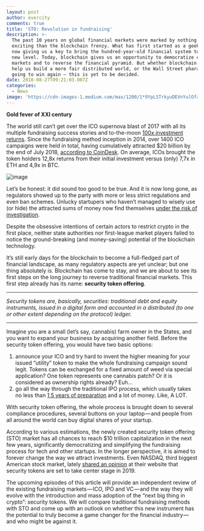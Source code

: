 ```yaml
---
layout: post
author: evercity
comments: true
title: 'STO: Revolution in fundraising'
description: >-
  The past 10 years on global financial markets were marked by nothing more
  exciting than the blockchain frenzy. What has first started as a geek game is
  now giving us a key to bring the hundred-year-old financial system to a whole
  new level. Today, blockchain gives us an opportunity to democratize capital
  markets and to reverse the financial pyramid. But whether blockchain tech will
  help us build a more fair distributed world, or the Wall Street pharaohs are
  going to win again — this is yet to be decided.
date: 2018-08-27T09:21:03.087Z
categories:
  - News
image: 'https://cdn-images-1.medium.com/max/1200/1*9YpLSTrkyuDEVnYulOfabA.jpeg'
---
```

**Gold fever of XXI century**

The world still can’t get over the ICO supernova blast of 2017 with all its multiple fundraising success stories and to-the-moon [100x investment returns](https://qz.com/1169000/ripple-was-the-best-performing-cryptocurrency-of-2017-beating-bitcoin/CoinMarketCap). Since the fundraising method inception in 2014, over 1400 ICO campaigns were held in total, having cumulatively attracted $20 billion by the end of July 2018, [according to CoinDesk](https://www.dropbox.com/s/m53zfszs6oldtn0/ICO%20Data%20Export.xlsx?dl=0). On average, ICOs brought the token holders 12,8x returns from their initial investment versus (only) 7,7x in ETH and 4,9x in BTC.

![image](https://cdn-images-1.medium.com/max/800/1*8Z4b-hxtVucIhFq9QbjSmQ.jpeg)

Let’s be honest: it did sound too good to be true. And it is now long gone, as regulators showed up to the party with more or less strict regulations and even ban schemes. Unlucky startupers who haven’t managed to wisely use (or hide) the attracted sums of money now find themselves [under the risk of investigation](https://news.bitcoin.com/finma-launches-proceedings-against-100-million-ico-envion-ag/).

Despite the obsessive intentions of certain actors to restrict crypto in the first place, neither state authorities nor first-league market players failed to notice the ground-breaking (and money-saving) potential of the blockchain technology.

It’s still early days for the blockchain to become a full-fledged part of financial landscape, as many regulatory aspects are yet unclear; but one thing absolutely is. Blockchain has come to stay, and we are about to see its first steps on the long journey to reverse traditional financial markets. This first step already has its name: **security token offering**.

- - -

_Security tokens are, basically, securities: traditional debt and equity instruments, issued in a digital form and accounted in a distributed (to one or other extent depending on the protocol) ledger._

- - -

Imagine you are a small (let’s say, cannabis) farm owner in the States, and you want to expand your business by acquiring another field. Before the security token offering, you would have two basic options:

1. announce your ICO and try hard to invent the higher meaning for your issued “utility” token to make the whole fundraising campaign sound legit. Tokens can be exchanged for a fixed amount of weed via special application? One token represents one cannabis patch? Or it is considered as ownership rights already? Euh…
2. go all the way through the traditional IPO process, which usually takes no less than [1,5 years of preparation](https://www.pwc.com/us/en/deals/publications/assets/cost-of-an-ipo.pdf) and a lot of money. Like, A LOT.

With security token offering, the whole process is brought down to several compliance procedures, several buttons on your laptop — and people from all around the world can buy digital shares of your startup.

According to various estimations, the newly created security token offering (STO) market has all chances to reach $10 trillion capitalization in the next few years, significantly democratizing and simplifying the fundraising process for tech and other startups. In the longer perspective, it is aimed to forever change the way we attract investments. Even NASDAQ, third biggest American stock market, lately [shared an opinion](https://www.nasdaq.com/article/security-tokens-set-to-take-center-stage-in-2019-cm982207) at their website that security tokens are set to take center stage in 2019.

The upcoming episodes of this article will provide an independent review of the existing fundraising markets — ICO, IPO and VC — and the way they will evolve with the introduction and mass adoption of the “next big thing in crypto”: security tokens. We will compare traditional fundraising methods with STO and come up with an outlook on whether this new instrument has the potential to truly become a game changer for the financial industry — and who might be against it.
